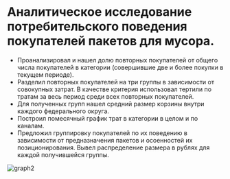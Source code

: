 <h1>Аналитическое исследование потребительского поведения покупателей пакетов для мусора.&nbsp;</h1>
<ul>
<li>Проанализировал и нашел&nbsp;долю повторных покупателей от общего числа покупателей в категории (совершившие две и более покупки в текущем периоде).</li>
<li>Разделил повторных покупателей на три группы в зависимости от совокупных затрат. В качестве критерия использовал тертили по тратам за весь период среди всех повторных покупателей.&nbsp;</li>
<li>Для полученных групп нашел средний размер корзины внутри каждого федерального округа.</li>
<li>Построил помесячный график трат в категории в целом и по каналам.</li>
<li>Предложил группировку покупателей по их поведению в зависимости от предназначения пакетов и осоенностей их позиционирования. Вывел распределение размера в рублях для каждой получившейся группы.&nbsp;</li>
</ul>

![graph2](https://github.com/ecocity-coder/garbage_bag/assets/150358642/8acf976a-f031-4fae-b475-cc66f5d154b5)
